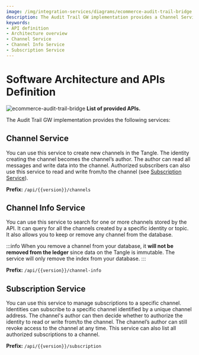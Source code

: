 ```yaml
---
image: /img/integration-services/diagrams/ecommerce-audit-trail-bridge.jpeg
description: The Audit Trail GW implementation provides a Channel Service, a Channel Info Service, and a Subscription Service.
keywords:
- API definition
- Architecture overview
- Channel Service
- Channel Info Service
- Subscription Service
---
```

# Software Architecture and APIs Definition

![ecommerce-audit-trail-bridge](/img/integration-services/diagrams/ecommerce-audit-trail-bridge.jpeg)
**List of provided APIs.**

The Audit Trail GW implementation provides the following services:

## Channel Service

You can use this service to create new channels in the Tangle. The identity creating the channel becomes the channel’s
author. The author can read all messages and write data into the channel. Authorized subscribers can also use this
service to read and write from/to the channel (see [Subscription Service](#subscription-service)).

__Prefix:__ `/api/{{version}}/channels`

## Channel Info Service

You can use this service to search for one or more channels stored by the API. It can query for all the channels created
by a specific identity or topic. It also allows you to keep or remove any channel from the database.

:::info When you remove a channel from your database, it **will not be removed from the ledger** since data on the
Tangle is immutable. The service will only remove the index from your database.
:::

__Prefix:__ `/api/{{version}}/channel-info`

## Subscription Service

You can use this service to manage subscriptions to a specific channel. Identities can subscribe to a specific channel
identified by a unique channel address. The channel's author can then decide whether to authorize the identity to read
or write from/to the channel. The channel’s author can still revoke access to the channel at any time. This service can
also list all authorized subscriptions to a channel.

__Prefix:__ `/api/{{version}}/subscription`

